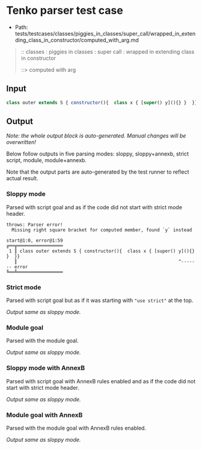 # Tenko parser test case

- Path: tests/testcases/classes/piggies_in_classes/super_call/wrapped_in_extending_class_in_constructor/computed_with_arg.md

> :: classes : piggies in classes : super call : wrapped in extending class in constructor
>
> ::> computed with arg

## Input

`````js
class outer extends S { constructor(){  class x { [super() y](){} }  }}
`````

## Output

_Note: the whole output block is auto-generated. Manual changes will be overwritten!_

Below follow outputs in five parsing modes: sloppy, sloppy+annexb, strict script, module, module+annexb.

Note that the output parts are auto-generated by the test runner to reflect actual result.

### Sloppy mode

Parsed with script goal and as if the code did not start with strict mode header.

`````
throws: Parser error!
  Missing right square bracket for computed member, found `y` instead

start@1:0, error@1:59
╔══╦═════════════════
 1 ║ class outer extends S { constructor(){  class x { [super() y](){} }  }}
   ║                                                            ^------- error
╚══╩═════════════════

`````

### Strict mode

Parsed with script goal but as if it was starting with `"use strict"` at the top.

_Output same as sloppy mode._

### Module goal

Parsed with the module goal.

_Output same as sloppy mode._

### Sloppy mode with AnnexB

Parsed with script goal with AnnexB rules enabled and as if the code did not start with strict mode header.

_Output same as sloppy mode._

### Module goal with AnnexB

Parsed with the module goal with AnnexB rules enabled.

_Output same as sloppy mode._
